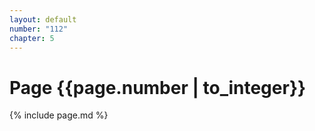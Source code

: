 ```yaml
---
layout: default
number: "112"
chapter: 5
---
```


# Page {{page.number | to_integer}}
{% include page.md %}
